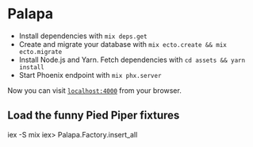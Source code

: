 # Palapa

  * Install dependencies with `mix deps.get`
  * Create and migrate your database with `mix ecto.create && mix ecto.migrate`
  * Install Node.js and Yarn. Fetch dependencies with `cd assets && yarn install`
  * Start Phoenix endpoint with `mix phx.server`

Now you can visit [`localhost:4000`](http://localhost:4000) from your browser.

## Load the funny Pied Piper fixtures

iex -S mix
iex> Palapa.Factory.insert_all

